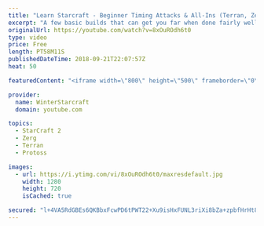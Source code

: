 ```yaml
---
title: "Learn Starcraft - Beginner Timing Attacks & All-Ins (Terran, Zerg & Protoss)"
excerpt: "A few basic builds that can get you far when done fairly well. Also important is how not to overextend and lose everything."
originalUrl: https://youtube.com/watch?v=8xOuROdh6t0
type: video
price: Free
length: PT58M11S
publishedDateTime: 2018-09-21T22:07:57Z
heat: 50

featuredContent: "<iframe width=\"800\" height=\"500\" frameborder=\"0\" src=\"https://www.youtube.com/embed/8xOuROdh6t0\" allow=\"accelerometer; autoplay; encrypted-media; gyroscope; picture-in-picture\" allowfullscreen></iframe>"

provider:
  name: WinterStarcraft
  domain: youtube.com

topics:
  - StarCraft 2
  - Zerg
  - Terran
  - Protoss

images:
  - url: https://i.ytimg.com/vi/8xOuROdh6t0/maxresdefault.jpg
    width: 1280
    height: 720
    isCached: true

secured: "l+4VA5RdGBEs6QKBbxFcwPD6tPWT22+Xu9isHxFUNL3riXi8bZa+zpbfHrHt8W+sxEMlWKiaZmg8UDLmDW6fb7yORiPCeccFHac3CcjD5t+3m0KrKURvmPlhUumD3n9UHHBXN5Fhb+6ENbFEFelyNv64k0FiLYTUF6MfB4arCopz1RWkMbydlYCo6gi1vYCz9Aw9+CPVLMc2DT9zdvcjQhBVJ5OLghKZ6AuhIrcnm4MU7emejC10iac4MWyPoPXY2odmoT5649TwUtF/rO7oqJ7tCvkd1HYwoQcz5qdQc4Wx1xTSFAwuonLnsVTkO4CqMcd4d//FhQSkS8jNz5dDWsoeE0vkqiy+T7RKQgrJD3pT92AyyG3U7hz9mIhVnM29a7TAmeXEgk72cTwqSMOxEhUqEtLuGfmsx4QHSjJBy4Q=;Ekl3XuifalLAS9Moq4Scxw=="
---
```


